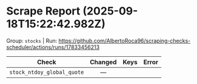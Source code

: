 # Scrape Report (2025-09-18T15:22:42.982Z)

Group: `stocks`  |  Run: https://github.com/AlbertoRoca96/scraping-checks-scheduler/actions/runs/17833456213

| Check | Changed | Keys | Error |
|---|:---:|:--|:--|
| `stock_ntdoy_global_quote` | — |  |  |
